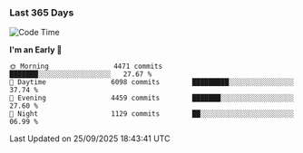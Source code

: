 ### Last 365 Days
<!--START_SECTION:waka-->
![Code Time](http://img.shields.io/badge/Code%20Time-1%2C154%20hrs%2055%20mins-blue)

**I'm an Early 🐤** 

```text
🌞 Morning                4471 commits        ███████░░░░░░░░░░░░░░░░░░   27.67 % 
🌆 Daytime                6098 commits        █████████░░░░░░░░░░░░░░░░   37.74 % 
🌃 Evening                4459 commits        ███████░░░░░░░░░░░░░░░░░░   27.60 % 
🌙 Night                  1129 commits        ██░░░░░░░░░░░░░░░░░░░░░░░   06.99 % 
```



 Last Updated on 25/09/2025 18:43:41 UTC
<!--END_SECTION:waka-->

<!--
**BrianCurliss/BrianCurliss** is a ✨ _special_ ✨ repository because its `README.md` (this file) appears on your GitHub profile.

Here are some ideas to get you started:

- 🔭 I’m currently working on ...
- 🌱 I’m currently learning ...
- 👯 I’m looking to collaborate on ...
- 🤔 I’m looking for help with ...
- 💬 Ask me about ...
- 📫 How to reach me: ...
- 😄 Pronouns: ...
- ⚡ Fun fact: ...
-->
